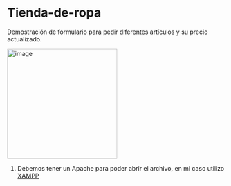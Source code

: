 # Tienda-de-ropa
<p>Demostración de formulario para pedir diferentes artículos y su precio actualizado.</p>
<p><img width="254" alt="image" src="https://github.com/victoralcocer/Tienda-de-ropa/assets/105816996/6dc21ad3-a0d6-4af9-8031-e3de8405d5c9"></p>

1. Debemos tener un Apache para poder abrir el archivo, en mi caso utilizo [XAMPP](https://www.apachefriends.org/es/index.html)
